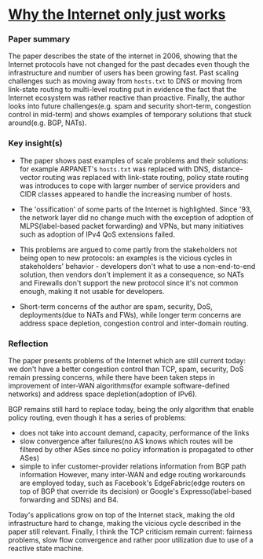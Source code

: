# [Why the Internet only just works](http://www0.cs.ucl.ac.uk/staff/m.handley/papers/only-just-works.pdf)

### Paper summary

The paper describes the state of the internet in 2006, showing that the Internet protocols have not changed for the past decades even though the infrastructure and number of users has been growing fast. Past scaling challenges such as moving away from `hosts.txt` to DNS or moving from link-state routing to multi-level routing put in evidence the fact that the Internet ecosystem was rather reactive than proactive. Finally, the author looks into future challenges(e.g. spam and security short-term, congestion control in mid-term) and shows examples of temporary solutions that stuck around(e.g. BGP, NATs).

### Key insight(s)

- The paper shows past examples of scale problems and their solutions: for example ARPANET's `hosts.txt` was replaced with DNS, distance-vector routing was replaced with link-state routing, policy state routing was introduces to cope with larger number of service providers and CIDR classes appeared to handle the increasing number of hosts.

- The 'ossification' of some parts of the Internet is highlighted. Since '93, the network layer did no change much with the exception of adoption of MLPS(label-based packet forwarding) and VPNs, but many initiatives such as adoption of IPv4 QoS extensions failed.

- This problems are argued to come partly from the stakeholders not being open to new protocols: an examples is the vicious cycles in stakeholders' behavior - developers don't what to use a non-end-to-end solution, then vendors don't implement it as a consequence, so NATs and Firewalls don't support the new protocol since it's not common enough, making it not usable for developers.

- Short-term concerns of the author are spam, security, DoS, deployments(due to NATs and FWs), while longer term concerns are address space depletion, congestion control and inter-domain routing.

### Reflection

The paper presents problems of the Internet which are still current today: we don't have a better congestion control than TCP, spam, security, DoS remain pressing concerns, while there have been taken steps in improvement of inter-WAN algorithms(for example software-defined networks) and address space depletion(adoption of IPv6).

BGP remains still hard to replace today, being the only algorithm that enable policy routing, even though it has a series of problems:
 - does not take into account demand, capacity, performance of the links
 - slow convergence after failures(no AS knows which routes will be filtered by other ASes since no policy information is propagated to other ASes)
 - simple to infer customer-provider relations information from BGP path information
However, many inter-WAN and edge routing workarounds are employed today, such as Facebook's EdgeFabric(edge routers on top of BGP that override its decision) or Google's Expresso(label-based forwarding and SDNs) and B4.

Today's applications grow on top of the Internet stack, making the old infrastructure hard to change, making the vicious cycle described in the paper still relevant. Finally, I think the TCP criticism remain current: fairness problems, slow flow convergence and rather poor utilization due to use of a reactive state machine.
